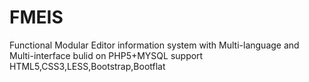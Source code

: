 FMEIS
=====

Functional Modular Editor information system
with Multi-language and Multi-interface
bulid on PHP5+MYSQL
support HTML5,CSS3,LESS,Bootstrap,Bootflat
